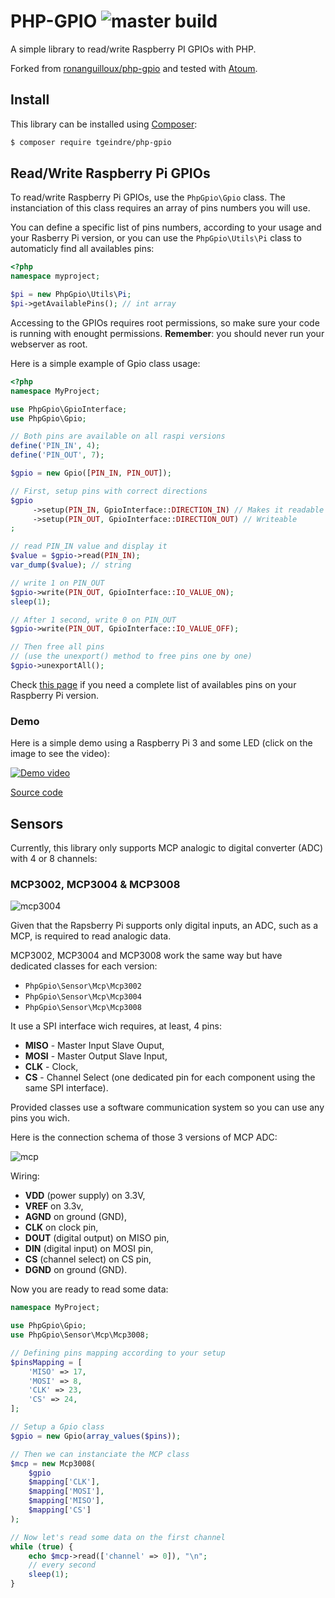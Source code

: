 # PHP-GPIO ![master build](https://api.travis-ci.org/t-geindre/php-gpio.svg?branch=master)

A simple library to read/write Raspberry PI GPIOs with PHP.

Forked from [ronanguilloux/php-gpio](https://github.com/ronanguilloux/php-gpio) and tested with [Atoum](http://atoum.org/).

## Install

This library can be installed using [Composer](https://getcomposer.org/):

```sh
$ composer require tgeindre/php-gpio
```

## Read/Write Raspberry Pi GPIOs

To read/write Raspberry Pi GPIOs, use the `PhpGpio\Gpio` class. The instanciation of this class requires an array of pins numbers you will use.

You can define a specific list of pins numbers, according to your usage and your Rasberry Pi version, or you can use the `PhpGpio\Utils\Pi` class to automaticly find all availables pins:

```php
<?php
namespace myproject;

$pi = new PhpGpio\Utils\Pi;
$pi->getAvailablePins(); // int array
```

Accessing to the GPIOs requires root permissions, so make sure your code is running with enought permissions. __Remember__: you should never run your webserver as root.

Here is a simple example of Gpio class usage:

```php
<?php
namespace MyProject;

use PhpGpio\GpioInterface;
use PhpGpio\Gpio;

// Both pins are available on all raspi versions
define('PIN_IN', 4);
define('PIN_OUT', 7);

$gpio = new Gpio([PIN_IN, PIN_OUT]);

// First, setup pins with correct directions
$gpio
     ->setup(PIN_IN, GpioInterface::DIRECTION_IN) // Makes it readable
     ->setup(PIN_OUT, GpioInterface::DIRECTION_OUT) // Writeable
;

// read PIN_IN value and display it
$value = $gpio->read(PIN_IN);
var_dump($value); // string

// write 1 on PIN_OUT
$gpio->write(PIN_OUT, GpioInterface::IO_VALUE_ON);
sleep(1);

// After 1 second, write 0 on PIN_OUT
$gpio->write(PIN_OUT, GpioInterface::IO_VALUE_OFF);

// Then free all pins
// (use the unexport() method to free pins one by one)
$gpio->unexportAll();
```

Check [this page](http://www.raspberrypi-spy.co.uk/2012/06/simple-guide-to-the-rpi-gpio-header-and-pins/) if you need a complete list of availables pins on your Raspberry Pi version.

### Demo

Here is a simple demo using a Raspberry Pi 3 and some LED (click on the image to see the video):

[![Demo video](https://img.youtube.com/vi/ON8dwxP4-fY/1.jpg)](https://www.youtube.com/watch?v=ON8dwxP4-fY)

[Source code](https://gist.github.com/t-geindre/674280ad12f364c4ce386ff73cfe57fc)

## Sensors

Currently, this library only supports MCP analogic to digital converter (ADC) with 4 or 8 channels:

### MCP3002, MCP3004 & MCP3008

![mcp3004](https://cloud.githubusercontent.com/assets/6348039/16055086/38463440-3270-11e6-8b36-23c8ea104e91.png)

Given that the Rapsberry Pi supports only digital inputs, an ADC, such as a MCP, is required to read analogic data.

MCP3002, MCP3004 and MCP3008 work the same way but have dedicated classes for each version:
 * `PhpGpio\Sensor\Mcp\Mcp3002`
 * `PhpGpio\Sensor\Mcp\Mcp3004`
 * `PhpGpio\Sensor\Mcp\Mcp3008`

It use a SPI interface wich requires, at least, 4 pins:
 * __MISO__ - Master Input Slave Ouput,
 * __MOSI__ - Master Output Slave Input,
 * __CLK__ -  Clock,
 * __CS__ - Channel Select (one dedicated pin for each component using the same SPI interface).

Provided classes use a software communication system so you can use any pins you wich.

Here is the connection schema of those 3 versions of MCP ADC:

![mcp](https://cloud.githubusercontent.com/assets/6348039/16055709/ad264910-3272-11e6-8aad-6ed0617f8c8a.png)

Wiring:
 * __VDD__ (power supply) on 3.3V,
 * __VREF__ on 3.3v,
 * __AGND__ on ground (GND),
 * __CLK__ on clock pin,
 * __DOUT__ (digital output) on MISO pin,
 * __DIN__ (digital input) on MOSI pin,
 * __CS__ (channel select) on CS pin,
 * __DGND__ on ground (GND).

Now you are ready to read some data:

```php
namespace MyProject;

use PhpGpio\Gpio;
use PhpGpio\Sensor\Mcp\Mcp3008;

// Defining pins mapping according to your setup
$pinsMapping = [
    'MISO' => 17,
    'MOSI' => 8,
    'CLK' => 23,
    'CS' => 24,
];

// Setup a Gpio class
$gpio = new Gpio(array_values($pins));

// Then we can instanciate the MCP class
$mcp = new Mcp3008(
    $gpio
    $mapping['CLK'],
    $mapping['MOSI'],
    $mapping['MISO'],
    $mapping['CS']
);

// Now let's read some data on the first channel
while (true) {
    echo $mcp->read(['channel' => 0]), "\n";
    // every second
    sleep(1);
}
```
